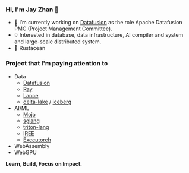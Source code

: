 ### Hi, I'm Jay Zhan 👋

- 🚀 I’m currently working on [Datafusion](https://github.com/apache/datafusion) as the role Apache Datafusion PMC (Project Management Committee).
- 💡 Interested in database, data infrastructure, AI compiler and system and large-scale distributed system.
- 🦀 Rustacean

### Project that I'm paying attention to
* Data
  - [Datafusion](https://github.com/apache/datafusion)
  - [Ray](https://github.com/ray-project/ray)
  - [Lance](https://github.com/lancedb/lance)
  - [delta-lake](https://github.com/delta-io/delta-rs) / [iceberg](https://github.com/apache/iceberg-rust)
* AI/ML
  - [Mojo](https://github.com/modularml/mojo)
  - [sglang](https://github.com/sgl-project/sglang)
  - [triton-lang](https://github.com/triton-lang/triton)
  - [IREE](https://github.com/iree-org/iree)
  - [Executorch](https://github.com/pytorch/executorch)
* WebAssembly
* WebGPU

**Learn, Build, Focus on Impact.**

<!--
**jayzhan211/jayzhan211** is a ✨ _special_ ✨ repository because its `README.md` (this file) appears on your GitHub profile.

Here are some ideas to get you started:

- 🔭 I’m currently working on ...
- 🌱 I’m currently learning ...
- 👯 I’m looking to collaborate on ...
- 🤔 I’m looking for help with ...
- 💬 Ask me about ...
- 📫 How to reach me: ...
- 😄 Pronouns: ...
- ⚡ Fun fact: ...
-->
